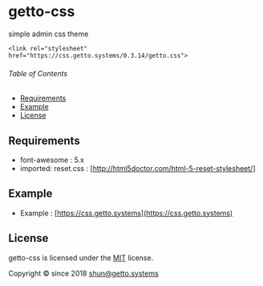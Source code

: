 # getto-css

simple admin css theme

```
<link rel="stylesheet" href="https://css.getto.systems/0.3.14/getto.css">
```


###### Table of Contents

- [Requirements](#Requirements)
- [Example](#Example)
- [License](#License)

<a id="Requirements"></a>
## Requirements

- font-awesome : 5.x
- imported: reset.css : [http://html5doctor.com/html-5-reset-stylesheet/]


<a id="Example"></a>
## Example

* Example : [https://css.getto.systems](https://css.getto.systems)


<a id="License"></a>
## License

getto-css is licensed under the [MIT](LICENSE) license.

Copyright &copy; since 2018 shun@getto.systems
